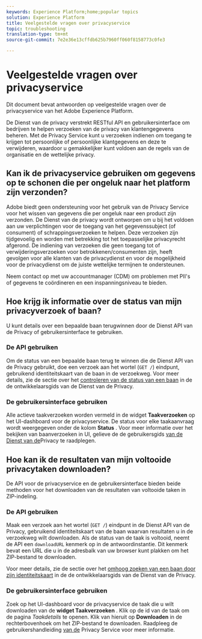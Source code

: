 ```yaml
---
keywords: Experience Platform;home;popular topics
solution: Experience Platform
title: Veelgestelde vragen over privacyservice
topic: troubleshooting
translation-type: tm+mt
source-git-commit: 7e2e36e13cffdb625b7960ff060f8158773c0fe3

---
```



# Veelgestelde vragen over privacyservice

Dit document bevat antwoorden op veelgestelde vragen over de privacyservice van het Adobe Experience Platform.

De Dienst van de privacy verstrekt RESTful API en gebruikersinterface om bedrijven te helpen verzoeken van de privacy van klantengegevens beheren. Met de Privacy Service kunt u verzoeken indienen om toegang te krijgen tot persoonlijke of persoonlijke klantgegevens en deze te verwijderen, waardoor u gemakkelijker kunt voldoen aan de regels van de organisatie en de wettelijke privacy.

## Kan ik de privacyservice gebruiken om gegevens op te schonen die per ongeluk naar het platform zijn verzonden?

Adobe biedt geen ondersteuning voor het gebruik van de Privacy Service voor het wissen van gegevens die per ongeluk naar een product zijn verzonden. De Dienst van de privacy wordt ontworpen om u bij het voldoen aan uw verplichtingen voor de toegang van het gegevenssubject (of consument) of schrappingsverzoeken te helpen. Deze verzoeken zijn tijdgevoelig en worden met betrekking tot het toepasselijke privacyrecht afgerond. De indiening van verzoeken die geen toegang tot of verwijderingsverzoeken voor betrokkenen/consumenten zijn, heeft gevolgen voor alle klanten van de privacydienst en voor de mogelijkheid voor de privacydienst om de juiste wettelijke termijnen te ondersteunen.

Neem contact op met uw accountmanager (CDM) om problemen met PII&#39;s of gegevens te coördineren en een inspanningsniveau te bieden.

## Hoe krijg ik informatie over de status van mijn privacyverzoek of baan?

U kunt details over een bepaalde baan terugwinnen door de Dienst API van de Privacy of gebruikersinterface te gebruiken.

### De API gebruiken

Om de status van een bepaalde baan terug te winnen die de Dienst API van de Privacy gebruikt, doe een verzoek aan het wortel (`GET /`) eindpunt, gebruikend identiteitskaart van de baan in de verzoekweg. Voor meer details, zie de sectie over het [controleren van de status van een baan](api/privacy-jobs.md#check-the-status-of-a-job) in de de ontwikkelaarsgids van de Dienst van de Privacy.

### De gebruikersinterface gebruiken

Alle actieve taakverzoeken worden vermeld in de widget **Taakverzoeken** op het UI-dashboard voor de privacyservice. De status voor elke taakaanvraag wordt weergegeven onder de kolom **Status** . Voor meer informatie over het bekijken van baanverzoeken in UI, gelieve de de gebruikersgids [van de Dienst van de](ui/user-guide.md)Privacy te raadplegen.

## Hoe kan ik de resultaten van mijn voltooide privacytaken downloaden?

De API voor de privacyservice en de gebruikersinterface bieden beide methoden voor het downloaden van de resultaten van voltooide taken in ZIP-indeling.

### De API gebruiken

Maak een verzoek aan het wortel (`GET /`) eindpunt in de Dienst API van de Privacy, gebruikend identiteitskaart van de baan waarvan resultaten u in de verzoekweg wilt downloaden. Als de status van de taak is voltooid, neemt de API een `downloadURL` kenmerk op in de antwoordinstantie. Dit kenmerk bevat een URL die u in de adresbalk van uw browser kunt plakken om het ZIP-bestand te downloaden.

Voor meer details, zie de sectie over het [omhoog zoeken van een baan door zijn identiteitskaart](api/privacy-jobs.md#check-the-status-of-a-job) in de de ontwikkelaarsgids van de Dienst van de Privacy.

### De gebruikersinterface gebruiken

Zoek op het UI-dashboard voor de privacyservice de taak die u wilt downloaden van de **widget Taakverzoeken** . Klik op de id van de taak om de pagina _Taakdetails_ te openen. Klik van hieruit op **Downloaden** in de rechterbovenhoek om het ZIP-bestand te downloaden. Raadpleeg de gebruikershandleiding [van de](ui/user-guide.md) Privacy Service voor meer informatie.